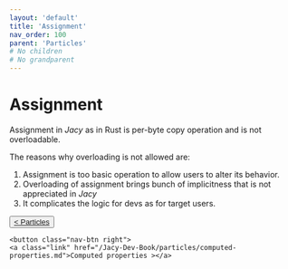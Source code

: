 ```yaml
---
layout: 'default'
title: 'Assignment'
nav_order: 100
parent: 'Particles'
# No children
# No grandparent
---
```


# Assignment

Assignment in _Jacy_ as in Rust is per-byte copy operation and is not overloadable.

The reasons why overloading is not allowed are:

1. Assignment is too basic operation to allow users to alter its behavior.
2. Overloading of assignment brings bunch of implicitness that is not appreciated in _Jacy_
3. It complicates the logic for devs as for target users.
<div class="nav-btn-block">
    <button class="nav-btn left">
    <a class="link" href="/Jacy-Dev-Book/particles/index.md">< Particles</a>
</button>

    <button class="nav-btn right">
    <a class="link" href="/Jacy-Dev-Book/particles/computed-properties.md">Computed properties ></a>
</button>

</div>
